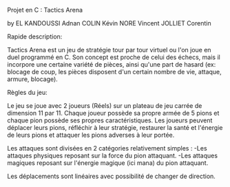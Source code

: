 Projet en C : Tactics Arena

by EL KANDOUSSI Adnan
   COLIN Kévin
   NORE Vincent
   JOLLIET Corentin

Rapide description:

Tactics Arena  est un jeu de stratégie tour par tour virtuel ou l'on joue en duel programmé en C. Son concept est proche de celui des échecs, mais il incorpore une certaine variété de pièces, ainsi qu'une part de hasard (ex: blocage de coup, les pièces disposent d'un certain nombre de vie, attaque, armure, blocage).

Règles du jeu:

Le jeu se joue avec 2 joueurs (Réels) sur un plateau de jeu carrée de dimension 11 par 11.
Chaque joueur possède sa propre armée de 5 pions et chaque pion possède ses propres caractéristiques.
Les joueurs peuvent déplacer leurs pions, réfléchir à leur stratégie, restaurer la santé et l'énergie de leurs pions et attaquer les pions adverses à leur portée.

Les attaques sont divisées en 2 catégories relativement simples :
-Les attaques physiques reposant sur la force du pion attaquant.
-Les attaques magiques reposant sur l'énergie magique (ici mana) du pion attaquant.

Les déplacements sont linéaires avec possibilité de changer de direction.
